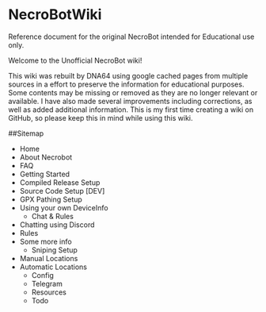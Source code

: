 # NecroBotWiki
Reference document for the original NecroBot intended for Educational use only.

Welcome to the Unofficial NecroBot wiki!

This wiki was rebuilt by DNA64 using google cached pages from multiple sources in a effort to preserve the information for educational purposes. Some contents may be missing or removed as they are no longer relevant or available. I have also made several improvements including corrections, as well as added additional information. This is my first time creating a wiki on GitHub, so please keep this in mind while using this wiki.

##Sitemap

  * Home
  * About Necrobot
  * FAQ
  * Getting Started
* Compiled Release Setup
* Source Code Setup [DEV]
* GPX Pathing Setup
* Using your own DeviceInfo
  * Chat & Rules
* Chatting using Discord
* Rules
* Some more info
  *  Sniping Setup
* Manual Locations
* Automatic Locations
  *  Config
  *  Telegram
  *  Resources
  *  Todo


